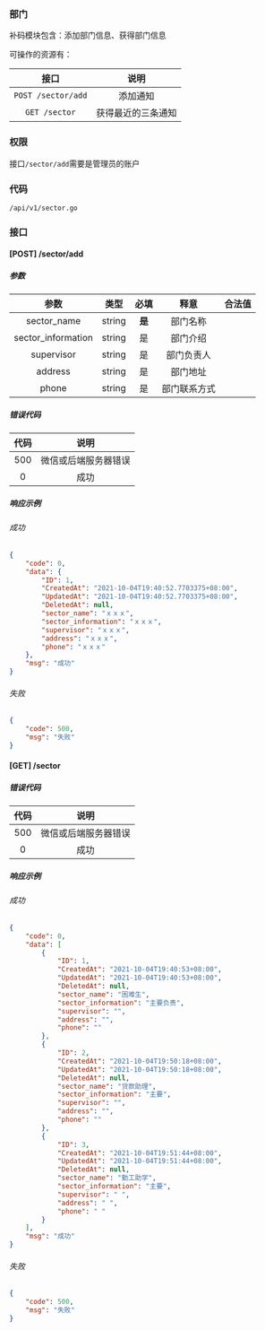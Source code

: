 ### 部门

补码模块包含：添加部门信息、获得部门信息

可操作的资源有：

|        接口        |        说明        |
| :----------------: | :----------------: |
| `POST /sector/add` |      添加通知      |
|   `GET /sector`    | 获得最近的三条通知 |

### 权限

接口`/sector/add`需要是管理员的账户

### 代码

``/api/v1/sector.go``

### 接口

#### [POST] /sector/add

##### 参数

|        参数        |  类型  |  必填  |     释意     | 合法值 |
| :----------------: | :----: | :----: | :----------: | :----: |
|    sector_name     | string | **是** |   部门名称   |        |
| sector_information | string |   是   |   部门介绍   |        |
|     supervisor     | string |   是   |  部门负责人  |        |
|      address       | string |   是   |   部门地址   |        |
|       phone        | string |   是   | 部门联系方式 |        |

##### 错误代码

| 代码 |         说明         |
| :--: | :------------------: |
| 500  | 微信或后端服务器错误 |
|  0   |         成功         |

##### 响应示例

###### 成功

```json
{
    "code": 0,
    "data": {
        "ID": 1,
        "CreatedAt": "2021-10-04T19:40:52.7703375+08:00",
        "UpdatedAt": "2021-10-04T19:40:52.7703375+08:00",
        "DeletedAt": null,
        "sector_name": "ｘｘｘ",
        "sector_information": "ｘｘｘ",
        "supervisor": "ｘｘｘ",
        "address": "ｘｘｘ",
        "phone": "ｘｘｘ"
    },
    "msg": "成功"
}
```

###### 失败

```json
{
    "code": 500,
    "msg": "失败"
}
```

#### [GET] /sector

##### 错误代码

| 代码 |         说明         |
| :--: | :------------------: |
| 500  | 微信或后端服务器错误 |
|  0   |         成功         |

##### 响应示例

###### 成功

```json
{
    "code": 0,
    "data": [
        {
            "ID": 1,
            "CreatedAt": "2021-10-04T19:40:53+08:00",
            "UpdatedAt": "2021-10-04T19:40:53+08:00",
            "DeletedAt": null,
            "sector_name": "困难生",
            "sector_information": "主要负责",
            "supervisor": "",
            "address": "",
            "phone": ""
        },
        {
            "ID": 2,
            "CreatedAt": "2021-10-04T19:50:18+08:00",
            "UpdatedAt": "2021-10-04T19:50:18+08:00",
            "DeletedAt": null,
            "sector_name": "贷款助理",
            "sector_information": "主要",
            "supervisor": "",
            "address": "",
            "phone": ""
        },
        {
            "ID": 3,
            "CreatedAt": "2021-10-04T19:51:44+08:00",
            "UpdatedAt": "2021-10-04T19:51:44+08:00",
            "DeletedAt": null,
            "sector_name": "勤工助学",
            "sector_information": "主要",
            "supervisor": " ",
            "address": " ",
            "phone": " "
        }
    ],
    "msg": "成功"
}
```

###### 失败

```json
{
    "code": 500,
    "msg": "失败"
}
```